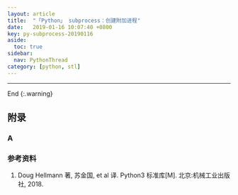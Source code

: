 ```yaml
---
layout: article
title:  "「Python」 subprocess：创建附加进程"
date:   2019-01-16 10:07:40 +0800
key: py-subprocess-20190116
aside:
  toc: true
sidebar:
  nav: PythonThread
category: [python, stl]
---
```



-------------------  
 End
{:.warning}  



## 附录
### A

### 参考资料
1. Doug Hellmann 著, 苏金国, et al 译. Python3 标准库[M]. 北京:机械工业出版社, 2018.
